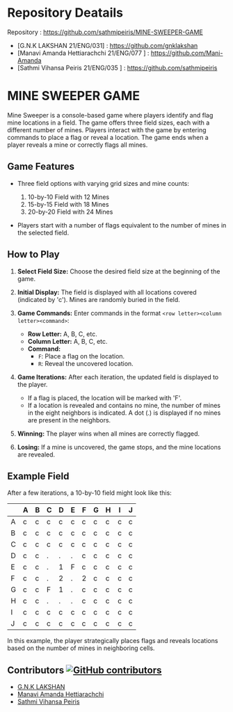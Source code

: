 
# Repository  Deatails                             
Repository                                   : https://github.com/sathmipeiris/MINE-SWEEPER-GAME
- [G.N.K LAKSHAN  21/ENG/031]                  : https://github.com/gnklakshan
- [Manavi Amanda Hettiarachchi  21/ENG/077 ]   : https://github.com/Mani-Amanda
- [Sathmi Vihansa Peiris    21/ENG/035  ]      : https://github.com/sathmipeiris


  
# MINE SWEEPER GAME
Mine Sweeper is a console-based game where players identify and flag mine locations in a field. The game offers three field sizes, each with a different number of mines. Players interact with the game by entering commands to place a flag or reveal a location. The game ends when a player reveals a mine or correctly flags all mines.

## Game Features

- Three field options with varying grid sizes and mine counts:
  1. 10-by-10 Field with 12 Mines
  2. 15-by-15 Field with 18 Mines
  3. 20-by-20 Field with 24 Mines

- Players start with a number of flags equivalent to the number of mines in the selected field.

## How to Play

1. **Select Field Size:** Choose the desired field size at the beginning of the game.
2. **Initial Display:** The field is displayed with all locations covered (indicated by 'c'). Mines are randomly buried in the field.
3. **Game Commands:** Enter commands in the format `<row letter><column letter><command>`:
   - **Row Letter:** A, B, C, etc.
   - **Column Letter:** A, B, C, etc.
   - **Command:**
     - `F`: Place a flag on the location.
     - `R`: Reveal the uncovered location.

4. **Game Iterations:** After each iteration, the updated field is displayed to the player.
   - If a flag is placed, the location will be marked with 'F'.
   - If a location is revealed and contains no mine, the number of mines in the eight neighbors is indicated. A dot (.) is displayed if no mines are present in the neighbors.

5. **Winning:** The player wins when all mines are correctly flagged.
6. **Losing:** If a mine is uncovered, the game stops, and the mine locations are revealed.

## Example Field

After a few iterations, a 10-by-10 field might look like this:

|   | A | B | C | D | E | F | G | H | I | J |
|---|---|---|---|---|---|---|---|---|---|---|
| A | c | c | c | c | c | c | c | c | c | c |
| B | c | c | c | c | c | c | c | c | c | c |
| C | c | c | c | c | c | c | c | c | c | c |
| D | c | c | . | . | . | c | c | c | c | c |
| E | c | c | . | 1 | F | c | c | c | c | c |
| F | c | c | . | 2 | . | 2 | c | c | c | c |
| G | c | c | F | 1 | . | c | c | c | c | c |
| H | c | c | . | . | . | c | c | c | c | c |
| I | c | c | c | c | c | c | c | c | c | c |
| J | c | c | c | c | c | c | c | c | c | c |


In this example, the player strategically places flags and reveals locations based on the number of mines in neighboring cells.

## Contributors [![GitHub contributors](https://img.shields.io/github/contributors/sathmipeiris/MINE-SWEEPER-GAME.svg)](https://github.com/sathmipeiris/MINE-SWEEPER-GAME/graphs/contributors)
- [G.N.K LAKSHAN](https://github.com/gnklakshan)
- [Manavi Amanda Hettiarachchi](https://github.com/Mani-Amanda)
- [Sathmi Vihansa Peiris](https://github.com/sathmipeiris)
